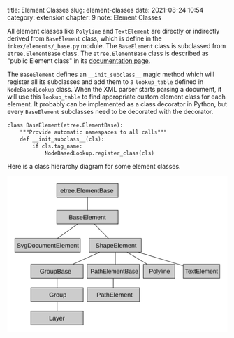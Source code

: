 title: Element Classes
slug: element-classes
date: 2021-08-24 10:54
category: extension
chapter: 9
note: Element Classes

All element classes like `Polyline` and `TextElement` are directly or indirectly derived from 
`BaseElement` class, which is define in the `inkex/elements/_base.py` module. The 
`BaseElement` class is subclassed from `etree.ElementBase` class.  The `etree.ElementBase` 
class is described as "public Element class" in its 
[documentation page](https://lxml.de/api/lxml.etree.ElementBase-class.html). 

The `BaseElement` defines an `__init_subclass__` magic method which will register all 
its subclasses and add them to a `lookup_table` defined in `NodeBasedLookup` class. When 
the XML parser starts parsing a document, it will use this `lookup_table` 
to find appropriate custom element class for each element. It probably can be implemented 
as a class decorator in Python, but every `BaseElement` subclasses need to be decorated 
with the decorator.  

```
class BaseElement(etree.ElementBase):
    """Provide automatic namespaces to all calls"""
    def __init_subclass__(cls):
        if cls.tag_name:
            NodeBasedLookup.register_class(cls)
```
Here is a class hierarchy diagram for some element classes. 

<div style="max-width:800px">
  <img class="img-fluid pb-2" src="/images/ext14/elemclasses.svg" alt="elem classes"> 
</div>